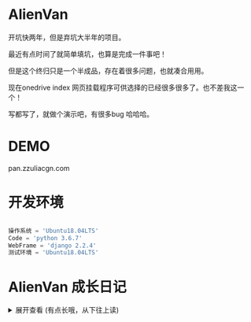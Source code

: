 # AlienVan
开坑快两年，但是弃坑大半年的项目。   
 
最近有点时间了就简单填坑，也算是完成一件事吧！  

但是这个终归只是一个半成品，存在着很多问题，也就凑合用用。

现在onedrive index 网页挂载程序可供选择的已经很多很多了。也不差我这一个！

写都写了，就做个演示吧，有很多bug 哈哈哈。

# DEMO
pan.zzuliacgn.com

# 开发环境
```python

操作系统 = 'Ubuntu18.04LTS'
Code = 'python 3.6.7'
WebFrame = 'django 2.2.4'
测试环境 = 'Ubuntu18.04LTS'

```

# AlienVan 成长日记

<details>
<summary>展开查看 (有点长哦，从下往上读)</summary>

* 简单的把某些坑给填了，做此封装
* 文件详细信息页显示图片缩略图！增加音乐文件和视频文件的辣鸡H5播放器（以后肯定会换那两个牛逼的东西）
* 文件详细信息页排版调整！增加文件下载，删除按钮钮和对应的功能
* 文件详细信息页排版调整！增加傻瓜引用链接
* 文件详细信息页诞生！
* onedrive 文件列表实现分页，自定义显示文件项数量，文件名搜索功能！
* onedrive 文件列表拥有更多信息，增加文件名排序，大小排序，最后修改时间排序
* onedrive 多盘绑定，蛇皮切换网盘实现！
* 前端偷懒，干脆直接使用模板引擎标签
* onedrive 文件列表展示了出来，感觉还需要增加更多细节
* 实现保存和刷新保持onedrive连接会话
* 实现onedrive登陆授权功能
* 创建前端模板、前端静态文件，使用adminLTE前端框架
* 展开django框架，创建多个app,设置路由器与次级路由
* 一个名为 [AlienVan](https://github.com/DeSireFire/AlienVan) 的gtihub repo 喵叽了出来！
* flask都好几个同类的项目了，再搞一个没意思呐，就django吧。
* get[Microsoft Graph](https://developer.microsoft.com/en-us/graph/get-started/python) 的 demo。嗯？是flask的
* 通过前辈的项目[CuteOne](https://github.com/Hackxiaoya/CuteOne)&[PyOne](https://github.com/abbeyokgo/PyOne)了解OD的业务流程，好多啊。眼花了，哪是管哪的..
* 啃这又臭又长的微软[onedrive api](https://docs.microsoft.com/en-us/onedrive/developer/?view=odsp-graph-online)
* 在[onedrivecmd](https://github.com/cnbeining/onedrivecmd)基础上套web壳的思路放弃
* 弃用[onedrive-sdk-python](https://github.com/OneDrive/onedrive-sdk-python)
* 采用新的 [Microsoft Graph](https://developer.microsoft.com/en-us/graph/get-started/python) 获取授权
* 对比前人项目发现，[onedrive-sdk-python](https://github.com/OneDrive/onedrive-sdk-python)的授权方式要淘汰了
* Azure 上注册了 AlienVan 应用,因为有一首喜欢的歌叫<Alien Alien>
* 瞎几把乱搜，找到了微软应用开发页，下载到一份python的demo。嗯？用django写的呢..
* [onedrive-sdk-python](https://github.com/OneDrive/onedrive-sdk-python)啥鬼玩意啊,最近更新3年前?能不能用，有点虚呐
* 参考[onedrivecmd](https://github.com/cnbeining/onedrivecmd)代码，寻找到了[onedrive-sdk-python](https://github.com/OneDrive/onedrive-sdk-python)
* 行吧..我自己来呗，自己写个合胃口的好了..（造轮子病
* [CuteOne](https://github.com/Hackxiaoya/CuteOne) ! 这UI强啊！很合我 moe moe  的胃口。费了好大劲才装成功..想哭了
* [PyOne](https://github.com/abbeyokgo/PyOne) ! 项目图标很调皮，大概是我见过功能最强大的同类程序，支持aira2,wocao..啥..python2?更新狂魔有点强迫症..
* [OLAINDEX](https://github.com/WangNingkai/OLAINDEX) ! 不错呀，在oneIndex上多了好多的功能和支持。
* [OneList](https://github.com/0oVicero0/OneList) ! 极致简约,但是我有点看不懂咋用..
* [onedrivecmd](https://github.com/cnbeining/onedrivecmd) ! emmmm,这并不是网页挂载程序诶..
* 到github海淘了起来，寻找其他的 onedrive 网页挂载程序
* 尝试搭建 [oneIndex](https://github.com/donwa/oneindex) 成功！但总觉得少了些什么..
* 百X网盘真难用，于bilibili邂逅 oneIndex ，好厉害！
</details>